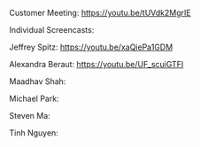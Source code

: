Customer Meeting: https://youtu.be/tUVdk2MgrIE

Individual Screencasts:

Jeffrey Spitz: https://youtu.be/xaQiePa1GDM

Alexandra Beraut: https://youtu.be/UF_scuiGTFI

Maadhav Shah: 

Michael Park: 

Steven Ma: 

Tinh Nguyen: 
